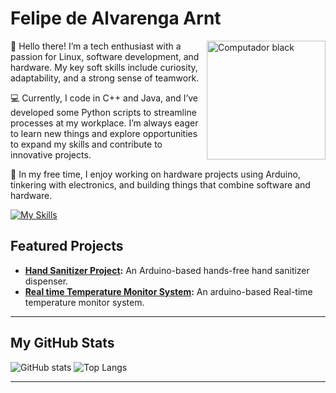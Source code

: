 # Felipe de Alvarenga Arnt
<img src="https://github.com/user-attachments/assets/5c60dfc6-9e99-4d18-968b-80f7d3c163c2" width="190" align="right" alt="Computador black"/> 

<!--<img src="https://your-valid-image-url-here" width="190" align="right" alt="Profile Picture"/>!-->

:vhs:  Hello there! I’m a tech enthusiast with a passion for Linux, software development, and hardware. My key soft skills include curiosity, adaptability, and a strong sense of teamwork.

:computer:  Currently, I code in C++ and Java, and I’ve developed some Python scripts to streamline processes at my workplace. I’m always eager to learn new things and explore opportunities to expand my skills and contribute to innovative projects.

:floppy_disk: In my free time, I enjoy working on hardware projects using Arduino, tinkering with electronics, and building things that combine software and hardware.

<!--:arrow_right: Check out my [Arduino projects](https://github.com/FelipeArnt/HandSanitizerProject), where I’ve built a hands-free hand sanitizer dispenser!-->

<p align="left">

[![My Skills](https://skillicons.dev/icons?i=java,cpp,python,arduino,neovim,&theme=dark)](https://skillicons.dev)

</p>

## Featured Projects

- **[Hand Sanitizer Project](https://github.com/FelipeArnt/HandSanitizerProject):** An Arduino-based hands-free hand sanitizer dispenser.
- **[Real time Temperature Monitor System](https://github.com/FelipeArnt/Temperature-Monitoring-System):** An arduino-based Real-time temperature monitor system.
---


## My GitHub Stats
![GitHub stats](https://github-readme-stats.vercel.app/api?username=felipearnt&show_icons=true&theme=tokyonight)
![Top Langs](https://github-readme-stats.vercel.app/api/top-langs/?username=felipearnt&theme=tokyonight)

---
